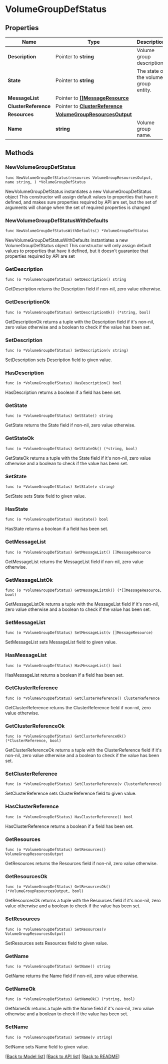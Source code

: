 # VolumeGroupDefStatus

## Properties

Name | Type | Description | Notes
------------ | ------------- | ------------- | -------------
**Description** | Pointer to **string** | Volume group description. | [optional] 
**State** | Pointer to **string** | The state of the volume group entity. | [optional] 
**MessageList** | Pointer to [**[]MessageResource**](MessageResource.md) |  | [optional] 
**ClusterReference** | Pointer to [**ClusterReference**](ClusterReference.md) |  | [optional] 
**Resources** | [**VolumeGroupResourcesOutput**](VolumeGroupResourcesOutput.md) |  | 
**Name** | **string** | Volume group name. | 

## Methods

### NewVolumeGroupDefStatus

`func NewVolumeGroupDefStatus(resources VolumeGroupResourcesOutput, name string, ) *VolumeGroupDefStatus`

NewVolumeGroupDefStatus instantiates a new VolumeGroupDefStatus object
This constructor will assign default values to properties that have it defined,
and makes sure properties required by API are set, but the set of arguments
will change when the set of required properties is changed

### NewVolumeGroupDefStatusWithDefaults

`func NewVolumeGroupDefStatusWithDefaults() *VolumeGroupDefStatus`

NewVolumeGroupDefStatusWithDefaults instantiates a new VolumeGroupDefStatus object
This constructor will only assign default values to properties that have it defined,
but it doesn't guarantee that properties required by API are set

### GetDescription

`func (o *VolumeGroupDefStatus) GetDescription() string`

GetDescription returns the Description field if non-nil, zero value otherwise.

### GetDescriptionOk

`func (o *VolumeGroupDefStatus) GetDescriptionOk() (*string, bool)`

GetDescriptionOk returns a tuple with the Description field if it's non-nil, zero value otherwise
and a boolean to check if the value has been set.

### SetDescription

`func (o *VolumeGroupDefStatus) SetDescription(v string)`

SetDescription sets Description field to given value.

### HasDescription

`func (o *VolumeGroupDefStatus) HasDescription() bool`

HasDescription returns a boolean if a field has been set.

### GetState

`func (o *VolumeGroupDefStatus) GetState() string`

GetState returns the State field if non-nil, zero value otherwise.

### GetStateOk

`func (o *VolumeGroupDefStatus) GetStateOk() (*string, bool)`

GetStateOk returns a tuple with the State field if it's non-nil, zero value otherwise
and a boolean to check if the value has been set.

### SetState

`func (o *VolumeGroupDefStatus) SetState(v string)`

SetState sets State field to given value.

### HasState

`func (o *VolumeGroupDefStatus) HasState() bool`

HasState returns a boolean if a field has been set.

### GetMessageList

`func (o *VolumeGroupDefStatus) GetMessageList() []MessageResource`

GetMessageList returns the MessageList field if non-nil, zero value otherwise.

### GetMessageListOk

`func (o *VolumeGroupDefStatus) GetMessageListOk() (*[]MessageResource, bool)`

GetMessageListOk returns a tuple with the MessageList field if it's non-nil, zero value otherwise
and a boolean to check if the value has been set.

### SetMessageList

`func (o *VolumeGroupDefStatus) SetMessageList(v []MessageResource)`

SetMessageList sets MessageList field to given value.

### HasMessageList

`func (o *VolumeGroupDefStatus) HasMessageList() bool`

HasMessageList returns a boolean if a field has been set.

### GetClusterReference

`func (o *VolumeGroupDefStatus) GetClusterReference() ClusterReference`

GetClusterReference returns the ClusterReference field if non-nil, zero value otherwise.

### GetClusterReferenceOk

`func (o *VolumeGroupDefStatus) GetClusterReferenceOk() (*ClusterReference, bool)`

GetClusterReferenceOk returns a tuple with the ClusterReference field if it's non-nil, zero value otherwise
and a boolean to check if the value has been set.

### SetClusterReference

`func (o *VolumeGroupDefStatus) SetClusterReference(v ClusterReference)`

SetClusterReference sets ClusterReference field to given value.

### HasClusterReference

`func (o *VolumeGroupDefStatus) HasClusterReference() bool`

HasClusterReference returns a boolean if a field has been set.

### GetResources

`func (o *VolumeGroupDefStatus) GetResources() VolumeGroupResourcesOutput`

GetResources returns the Resources field if non-nil, zero value otherwise.

### GetResourcesOk

`func (o *VolumeGroupDefStatus) GetResourcesOk() (*VolumeGroupResourcesOutput, bool)`

GetResourcesOk returns a tuple with the Resources field if it's non-nil, zero value otherwise
and a boolean to check if the value has been set.

### SetResources

`func (o *VolumeGroupDefStatus) SetResources(v VolumeGroupResourcesOutput)`

SetResources sets Resources field to given value.


### GetName

`func (o *VolumeGroupDefStatus) GetName() string`

GetName returns the Name field if non-nil, zero value otherwise.

### GetNameOk

`func (o *VolumeGroupDefStatus) GetNameOk() (*string, bool)`

GetNameOk returns a tuple with the Name field if it's non-nil, zero value otherwise
and a boolean to check if the value has been set.

### SetName

`func (o *VolumeGroupDefStatus) SetName(v string)`

SetName sets Name field to given value.



[[Back to Model list]](../README.md#documentation-for-models) [[Back to API list]](../README.md#documentation-for-api-endpoints) [[Back to README]](../README.md)



